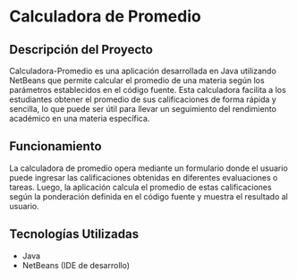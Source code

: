 # Calculadora de Promedio

## Descripción del Proyecto
Calculadora-Promedio es una aplicación desarrollada en Java utilizando NetBeans que permite calcular el promedio de una materia según los parámetros establecidos en el código fuente. Esta calculadora facilita a los estudiantes obtener el promedio de sus calificaciones de forma rápida y sencilla, lo que puede ser útil para llevar un seguimiento del rendimiento académico en una materia específica.

## Funcionamiento
La calculadora de promedio opera mediante un formulario donde el usuario puede ingresar las calificaciones obtenidas en diferentes evaluaciones o tareas. Luego, la aplicación calcula el promedio de estas calificaciones según la ponderación definida en el código fuente y muestra el resultado al usuario.

## Tecnologías Utilizadas
- Java
- NetBeans (IDE de desarrollo)
